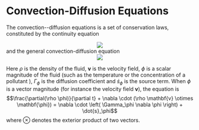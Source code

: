 # Convection-Diffusion Equations

The convection--diffusion equations is a set of conservation laws, constituted by the continuity equation <!-- $$ \frac{\partial \rho}{\partial t} + \nabla \cdot (\rho \mathbf{v}) = 0 $$ --> 

<div align="center"><img style="background: white;" src="svg\EbEpVE1iWW.svg"></div> and the general convection-diffusion equation <!-- $$ \rho \frac{\partial \phi}{\partial t} + \rho \mathbf{v} \cdot \nabla \phi = \nabla \cdot \left( \Gamma_\phi \nabla \phi \right) + \dot{s}_\phi $$ --> 

<div align="center"><img style="background: white;" src="svg\bdqtaCekKX.svg"></div>

Here $\rho$ is the density of the fluid, $\mathbf{v}$ is the velocity field, $\phi$ is a scalar magnitude of the fluid (such as the temperature or the concentration of a pollutant ), $\Gamma_\phi$ is the diffusion coefficient and $\dot{s}_\phi$ is the source term. When $\phi$ is a vector magnitude (for instance the velocity field $\mathbf{v}$), the equation is $$\frac{\partial(\rho \phi)}{\partial t} + \nabla \cdot (\rho \mathbf{v} \otimes \mathbf{\phi}) = \nabla \cdot \left( \Gamma_\phi \nabla \phi \right) + \dot{s}_\phi$$ where $\otimes$ denotes the exterior product of two vectors.








